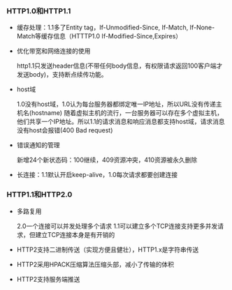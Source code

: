 ### HTTP1.0和HTTP1.1

  - 缓存处理：1.1多了Entity tag，If-Unmodified-Since, If-Match, If-None-Match等缓存信息（HTTTP1.0 If-Modified-Since,Expires）

  - 优化带宽和网络连接的使用

    http1.1只发送header信息(不带任何body信息，有权限请求返回100客户端才发送body)，支持断点续传功能。

  - host域

    1.0没有host域，1.0认为每台服务器都绑定唯一IP地址，所以URL没有传递主机名(hostname)
    随着虚拟主机的流行，一台服务器可以存在多个虚拟主机，他们共享一个IP地址。所以1.1的请求消息和响应消息都支持host域，请求消息没有host会报错(400 Bad request)
  
  - 错误通知的管理

    新增24个新状态码：100继续，409资源冲突，410资源被永久删除

  - 长连接：1.1默认开启keep-alive，1.0每次请求都要创建连接


### HTTP1.1和HTTP2.0

  - 多路复用

    2.0一个连接可以并发处理多个请求
    1.1可以建立多个TCP连接支持更多并发请求，但建立TCP连接本身是有开销的
  
  - HTTP2支持二进制传送（实现方便且健壮），HTTP1.x是字符串传送

  - HTTP2采用HPACK压缩算法压缩头部，减小了传输的体积

  - HTTP2支持服务端推送